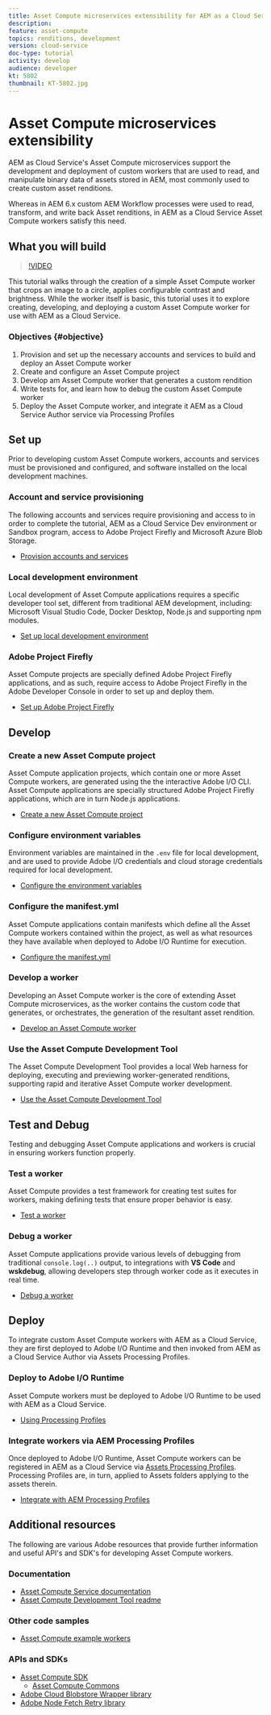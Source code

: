 ```yaml
---
title: Asset Compute microservices extensibility for AEM as a Cloud Service
description: 
feature: asset-compute
topics: renditions, development
version: cloud-service
doc-type: tutorial
activity: develop
audience: developer
kt: 5802
thumbnail: KT-5802.jpg
---
```


# Asset Compute microservices extensibility

AEM as Cloud Service's Asset Compute microservices support the development and deployment of custom workers that are used to read, and manipulate binary data of assets stored in AEM, most commonly used to create custom asset renditions.

Whereas in AEM 6.x custom AEM Workflow processes were used to read, transform, and write back Asset renditions, in AEM as a Cloud Service Asset Compute workers satisfy this need.

## What you will build

>[!VIDEO](https://video.tv.adobe.com/v/40965?quality=12&learn=on)

This tutorial walks through the creation of a simple Asset Compute worker that crops an image to a circle, applies configurable contrast and brightness. While the worker itself is basic, this tutorial uses it to explore creating, developing, and deploying a custom Asset Compute worker for use with AEM as a Cloud Service.

### Objectives {#objective}

1. Provision and set up the necessary accounts and services to build and deploy an Asset Compute worker
1. Create and configure an Asset Compute project
1. Develop am Asset Compute worker that generates a custom rendition 
1. Write tests for, and learn how to debug the custom Asset Compute worker
1. Deploy the Asset Compute worker, and integrate it AEM as a Cloud Service Author service via Processing Profiles

## Set up

Prior to developing custom Asset Compute workers, accounts and services must be provisioned and configured, and software installed on the local development machines.

### Account and service provisioning 

The following accounts and services require provisioning and access to in order to complete the tutorial, AEM as a Cloud Service Dev environment or Sandbox program, access to Adobe Project Firefly and  Microsoft Azure Blob Storage.

+ [Provision accounts and services](./set-up/accounts-and-services.md)

### Local development environment

Local development of Asset Compute applications requires a specific developer tool set, different from traditional AEM development, including: Microsoft Visual Studio Code, Docker Desktop, Node.js and supporting npm modules.
 
+ [Set up local development environment](./set-up/development-environment.md)

### Adobe Project Firefly

Asset Compute projects are specially defined Adobe Project Firefly applications, and as such, require access to Adobe Project Firefly in the Adobe Developer Console in order to set up and deploy them.

+ [Set up Adobe Project Firefly](./set-up/firefly.md)

## Develop 

### Create a new Asset Compute project

Asset Compute application projects, which contain one or more Asset Compute workers, are generated using the the interactive Adobe I/O CLI. Asset Compute applications are specially structured Adobe Project Firefly applications, which are in turn Node.js applications. 

+ [Create a new Asset Compute project](./develop/project.md)

### Configure environment variables

Environment variables are maintained in the `.env` file for local development, and are used to provide Adobe I/O credentials and cloud storage credentials required for local development.

+ [Configure the environment variables](./develop/environment-variables.md)

### Configure the manifest.yml

Asset Compute applications contain manifests which define all the Asset Compute workers contained within the project, as well as what resources they have available when deployed to Adobe I/O Runtime for execution.

+ [Configure the manifest.yml](./develop/manifest.md)

### Develop a worker

Developing an Asset Compute worker is the core of extending Asset Compute microservices, as the worker contains the custom code that generates, or orchestrates, the generation of the resultant asset rendition.

+ [Develop an Asset Compute worker](./develop/worker.md)

### Use the Asset Compute Development Tool

The Asset Compute Development Tool provides a local Web harness for deploying, executing and previewing worker-generated renditions, supporting rapid and iterative Asset Compute worker development.

+ [Use the Asset Compute Development Tool](./develop/development-tool.md)

## Test and Debug

Testing and debugging Asset Compute applications and workers is crucial in ensuring workers function properly.  

### Test a worker

Asset Compute provides a test framework for creating test suites for workers, making defining tests that ensure proper behavior is easy.

+ [Test a worker](./test-debug/test.md)

### Debug a worker

Asset Compute applications provide various levels of debugging from traditional `console.log(..)` output, to integrations with __VS Code__ and  __wskdebug__, allowing developers step through worker code as it executes in real time.

+ [Debug a worker](./test-debug/debug.md)

## Deploy

To integrate custom Asset Compute workers with AEM as a Cloud Service, they are first deployed to Adobe I/O Runtime and then invoked from AEM as a Cloud Service Author via Assets Processing Profiles.

### Deploy to Adobe I/O Runtime

Asset Compute workers must be deployed to Adobe I/O Runtime to be used with AEM as a Cloud Service.

+ [Using Processing Profiles](./deploy/runtime.md)

### Integrate workers via AEM Processing Profiles

Once deployed to Adobe I/O Runtime, Asset Compute workers can be registered in AEM as a Cloud Service via [Assets Processing Profiles](../../assets/configuring/processing-profiles.md). Processing Profiles are, in turn, applied to Assets folders applying to the assets therein.

+ [Integrate with AEM Processing Profiles](./deploy/processing-profiles.md)

## Additional resources

The following are various Adobe resources that provide further information and useful API's and SDK's for developing Asset Compute workers.

### Documentation

+ [Asset Compute Service documentation](https://docs.adobe.com/content/help/en/asset-compute/using/extend/understand-extensibility.html)
+ [Asset Compute Development Tool readme](https://github.com/adobe/asset-compute-devtool)

### Other code samples

+ [Asset Compute example workers](https://github.com/adobe/asset-compute-example-workers)

### APIs and SDKs

+ [Asset Compute SDK](https://github.com/adobe/asset-compute-sdk)
    + [Asset Compute Commons](https://github.com/adobe/asset-compute-commons)
+ [Adobe Cloud Blobstore Wrapper library](https://github.com/adobe/node-cloud-blobstore-wrapper)
+ [Adobe Node Fetch Retry library](https://github.com/adobe/node-fetch-retry)
